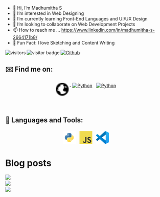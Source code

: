 - 👋 Hi, I’m Madhumitha S
- 👀 I’m interested in Web Designing
- 🌱 I’m currently learning Front-End Languages and UI/UX Design
- 💞️ I’m looking to collaborate on Web Development Projects
- 📫 How to reach me ... https://www.linkedin.com/in/madhumitha-s-2664171b8/
- 🦋 Fun Fact: I love Sketching and Content Writing
<!---
Madhumitha03S/Madhumitha03S is a ✨ special ✨ repository because its `README.md` (this file) appears on your GitHub profile.
You can click the Preview link to take a look at your changes.
--->

![visitors](https://visitor-badge.glitch.me/badge?page_id=page.id)
![visitor badge](https://visitor-badge.glitch.me/badge?page_id=jwenjian.visitor-badge&left_color=black&right_color=green&left_text=Hello%20Visitors)
[![Github](https://img.shields.io/github/followers/Madhumitha03S?label=Follow&style=social)](https://github.com/CharalambosIoannou)

## ✉️ Find me on:

<p align="center">
 <a href="https://github.com/Madhumitha03S" target="_blank" rel="noopener noreferrer"> <img src="https://raw.githubusercontent.com/iconic/open-iconic/master/svg/globe.svg" alt="Python" height="40" style="vertical-align:top; margin:4px"> </a>
 <a href="https://www.linkedin.com/in/madhumitha-s-2664171b8/" target="_blank" rel="noopener noreferrer"> <img src="https://cdn.jsdelivr.net/npm/simple-icons@v3/icons/linkedin.svg" alt="Python" height="40" style="vertical-align:top; margin:4px"></a>
 <a href="mailto:madhumitha.s2020b@vitstudent.ac.in"> <img src="https://cdn.jsdelivr.net/npm/simple-icons@v3/icons/gmail.svg" alt="Python" height="40" style="vertical-align:top; margin:4px"></a>
</p>

<br />

## 🧰 Languages and Tools:
<p align="center">
<img src="https://raw.githubusercontent.com/github/explore/80688e429a7d4ef2fca1e82350fe8e3517d3494d/topics/python/python.png" alt="Python" height="40" style="vertical-align:top; margin:4px">
<img src="https://raw.githubusercontent.com/github/explore/80688e429a7d4ef2fca1e82350fe8e3517d3494d/topics/javascript/javascript.png" alt="Javascript" height="40" style="vertical-align:top; margin:4px">
<img src="https://raw.githubusercontent.com/github/explore/80688e429a7d4ef2fca1e82350fe8e3517d3494d/topics/visual-studio-code/visual-studio-code.png" alt="VS Code" height="40" style="vertical-align:top; margin:4px">
</p>

# Blog posts
<!-- BLOG-POST-LIST:START -->
<!-- BLOG-POST-LIST:END -->

<img height="180em" src="https://github-readme-stats.vercel.app/api?username=Madhumitha03S&show_icons=true&hide_border=true&&count_private=true&include_all_commits=true" />
<div>
 <img height="180em" src="https://github-readme-stats.vercel.app/api?username=Madhumitha03S&show_icons=true&theme=nightowl&show_icons=true&hide_border=true&&count_private=true&include_all_commits=true" /> <br>
 <img src="https://github-readme-stats.vercel.app/api/top-langs/?username=Madhumitha03S&theme=tokyonight&show_icons=true&hide_border=true&&count_private=true&include_all_commits=true" />
 </div>
